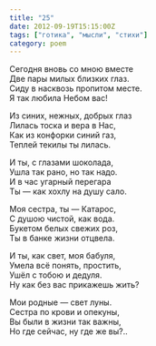 ```yaml
---
title: "25"
date: 2012-09-19T15:15:00Z
tags: ["готика", "мысли", "стихи"]
category: poem
---
```


Сегодня вновь со мною вместе  
Две пары милых близких глаз.  
Сиду в насквозь пропитом месте.  
Я так любила Небом вас!

Из синих, нежных, добрых глаз  
Лилась тоска и вера в Нас,  
Как из конфорки синий газ,  
Теплей текилы ты лилась.

И ты, с глазами шоколада,  
Ушла так рано, но так надо.  
И в час угарный перегара  
Ты — как хохлу на душу сало.

Моя сестра, ты — Катарос,  
С душою чистой, как вода.  
Букетом белых свежих роз,  
Ты в банке жизни отцвела.

И ты, как свет, моя бабуля,  
Умела всё понять, простить,  
Ушёл с тобою и дедуля.  
Ну как без вас прикажешь жить?

Мои родные — свет луны.  
Сестра по крови и опекуны,  
Вы были в жизни так важны,  
Но где сейчас, ну где же вы?..  
